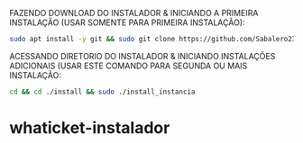 FAZENDO DOWNLOAD DO INSTALADOR & INICIANDO A PRIMEIRA INSTALAÇÃO (USAR SOMENTE PARA PRIMEIRA INSTALAÇÃO):

```bash
sudo apt install -y git && sudo git clone https://github.com/Sabalero23/whaticket-instalador install && sudo chmod -R 777 ./install && cd ./install && sudo ./install_primaria
```

ACESSANDO DIRETORIO DO INSTALADOR & INICIANDO INSTALAÇÕES ADICIONAIS (USAR ESTE COMANDO PARA SEGUNDA OU MAIS INSTALAÇÃO:
```bash
cd && cd ./install && sudo ./install_instancia
```

# whaticket-instalador
